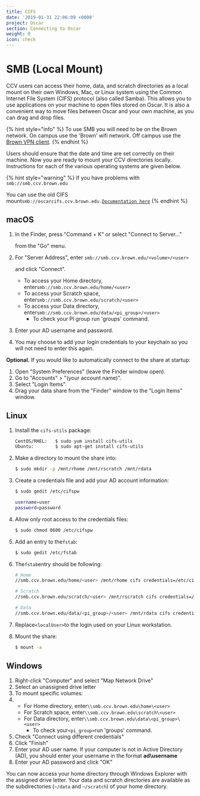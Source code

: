 ```yaml
---
title: CIFS
date: '2019-01-31 22:06:09 +0000'
project: Oscar
section: Connecting to Oscar
weight: 0
icon: check
---
```


# SMB \(Local Mount\)

CCV users can access their home, data, and scratch directories as a local mount on their own Windows, Mac, or Linux system using the Common Internet File System \(CIFS\) protocol \(also called Samba\). This allows you to use applications on your machine to open files stored on Oscar. It is also a convenient way to move files between Oscar and your own machine, as you can drag and drop files.

{% hint style="info" %}
To use SMB you will need to be on the Brown network. On campus use the 'Brown' wifi network. Off campus use the [Brown VPN client](https://vpn.brown.edu).
{% endhint %}

Users should ensure that the date and time are set correctly on their machine. Now you are ready to mount your CCV directories locally. Instructions for each of the various operating systems are given below.

{% hint style="warning" %}
If you have problems with `smb://smb.ccv.brown.edu`

You can use the old CIFS mount`smb://oscarcifs.ccv.brown.edu.`[`Documentation here`](cifs-non-ad-local-mount.md)
{% endhint %}

## macOS

1. In the Finder, press "Command + K" or select "Connect to Server..."

   from the "Go" menu.

2. For "Server Address", enter `smb://smb.ccv.brown.edu/<volume>/<user>`

   and click "Connect".

   * To access your Home directory, enter`smb://smb.ccv.brown.edu/home/<user>`
   * To access your Scratch space, enter`smb://smb.ccv.brown.edu/scratch/<user>`
   * To access your Data directory, enter`smb://smb.ccv.brown.edu/data/<pi_group>/<user>`
     * To check your PI group run 'groups' command.

3. Enter your AD username and password.
4. You may choose to add your login credentials to your keychain so you will not need to enter this again.

**Optional.** If you would like to automatically connect to the share at startup:

1. Open "System Preferences" \(leave the Finder window open\).
2. Go to "Accounts" &gt; "\(your account name\)".
3. Select "Login Items".
4. Drag your data share from the "Finder" window to the "Login Items" window.

## Linux

1. Install the `cifs-utils` package:

   ```bash
   CentOS/RHEL:   $ sudo yum install cifs-utils
   Ubuntu:        $ sudo apt-get install cifs-utils
   ```

2. Make a directory to mount the share into:

   ```bash
   $ sudo mkdir -p /mnt/rhome /mnt/rscratch /mnt/rdata
   ```

3. Create a credentials file and add your AD account information:

   ```bash
   $ sudo gedit /etc/cifspw

   username=user
   password=password
   ```

4. Allow only root access to the credentials files:

   ```bash
   $ sudo chmod 0600 /etc/cifspw
   ```

5. Add an entry to the`fstab`:

   ```bash
   $ sudo gedit /etc/fstab
   ```

6. The`fstab`entry should be following:

   ```bash
   # Home
   //smb.ccv.brown.edu/home/<user> /mnt/rhome cifs credentials=/etc/cifspw,vers=2.0,nounix,uid=<localuser> 0 0

   # Scratch 
   //smb.ccv.brown.edu/scratch/<user> /mnt/rscratch cifs credentials=/etc/cifspw,vers=2.0,nounix,uid=<localuser> 0 0

   # Data
   //smb.ccv.brown.edu/data/<pi_group>/<user> /mnt/rdata cifs credentials=/etc/cifspw,vers=2.0,nounix,uid=<localUser> 0 0
   ```

7. Replace`<localUser>`to the login used on your Linux workstation.
8. Mount the share:

   ```bash
   $ mount -a
   ```

## Windows

1. Right-click "Computer" and select "Map Network Drive"
2. Select an unassigned drive letter
3. To mount specific volumes:
4. * For Home directory, enter`\\smb.ccv.brown.edu\home\<user>`
   * For Scratch space, enter`\\smb.ccv.brown.edu\scratch\<user>`
   * For Data directory, enter`\\smb.ccv.brown.edu\data\<pi_group>\<user>`
     * To check your`<pi_group>`run 'groups' command.
5. Check "Connect using different credentials"
6. Click "Finish"
7. Enter your AD user name. If your computer is not in Active Directory \(AD\), you should enter your username in the format **ad\username**
8. Enter your AD password and click "OK"

You can now access your home directory through Windows Explorer with the assigned drive letter. Your data and scratch directories are available as the subdirectories \(`~/data` and `~/scratch`\) of your home directory.

